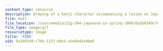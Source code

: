 ```yaml
---
content_type: resource
description: Drawing of a kanji character accompanying a lesson on Japanese.
file: null
file_location: /coursemedia/21g-504-japanese-iv-spring-2009/6a2b6349c7db1127e8c5a3e9a42e46e6_4386.gif
file_type: image/gif
resourcetype: Image
title: '4386'
uid: 6a2b6349-c7db-1127-e8c5-a3e9a42e46e6
---
```

